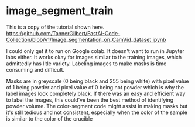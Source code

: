 # image_segment_train
This is a copy of the tutorial shown here. https://github.com/TannerGilbert/FastAI-Code-Collection/blob/v1/Image_segmentation_on_CamVid_dataset.ipynb <br />

I could only get it to run on Google colab. It doesn't want to run in Jupyter labs either. It works okay for images similar to the training images, 
which admittedly has litle variety. Labeling images to make masks is time consuming and difficult. <br />

Masks are in greyscale (0 being black and 255 being white) with pixel value of 1 being powder and pixel value of 0 being not powder which is why the label images look completely black.
If there was an easy and efficient way to label the images, this could've been the best method of identifying powder volume. The color-segment code might assist in making masks but it's still tedious and not consistent, especially when the color of the sample is similar to the color of the crucible
